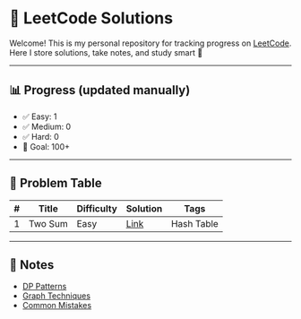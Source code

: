 # 🧠 LeetCode Solutions

Welcome! This is my personal repository for tracking progress on [LeetCode](https://leetcode.com/).
Here I store solutions, take notes, and study smart 💪

---

## 📊 Progress (updated manually)

- ✅ Easy: 1
- ✅ Medium: 0
- ✅ Hard: 0
- 🎯 Goal: 100+

---

## 📌 Problem Table

| #    | Title                  | Difficulty | Solution                             | Tags                |
|------|------------------------|------------|--------------------------------------|---------------------|
| 1    | Two Sum                | Easy       | [Link](easy/0001-two-sum.ts)         | Hash Table          |

---

## 📘 Notes

- [DP Patterns](notes/dp_patterns.md)
- [Graph Techniques](notes/graph_notes.md)
- [Common Mistakes](notes/common_mistakes.md)
